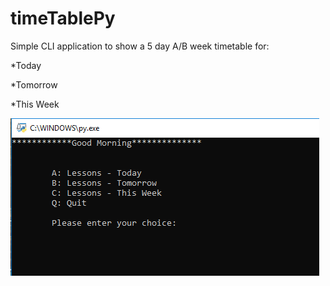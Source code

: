 # timeTablePy

Simple CLI application to show a 5 day A/B week timetable for:

*Today

*Tomorrow

*This Week

![screenshot1](https://raw.githubusercontent.com/JoshWright90/timeTablePy/main/screenshots/screenshot1.jpg)



